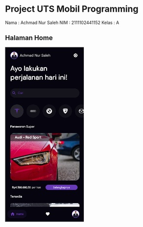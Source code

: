 # Project UTS Mobil Programming

Nama  : Achmad Nur Saleh
NIM   : 2111102441152
Kelas : A

## Halaman Home
![Halaman Detail](assets/images/tampilan_home.png)
